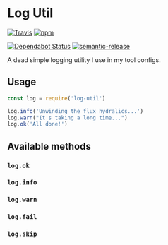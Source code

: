 # Log Util

[![Travis][travis-badge]][travis-link]
[![npm][npm-badge]][npm-link]

[![Dependabot Status][dependabot-badge]][dependabot-link]
[![semantic-release][semantic-release-badge]][semantic-release-link]

A dead simple logging utility I use in my tool configs.

## Usage

```js
const log = require('log-util')

log.info('Unwinding the flux hydralics...')
log.warn("It's taking a long time...")
log.ok('All done!')
```

## Available methods

### `log.ok`

### `log.info`

### `log.warn`

### `log.fail`

### `log.skip`

[travis-badge]: https://img.shields.io/travis/com/eliasnorrby/log-util?style=for-the-badge
[travis-link]: https://travis-ci.com/eliasnorrby/log-util
[npm-badge]: https://img.shields.io/npm/v/@eliasnorrby/log-util?style=for-the-badge
[npm-link]: https://www.npmjs.com/package/@eliasnorrby/log-util
[dependabot-badge]: https://api.dependabot.com/badges/status?host=github&repo=eliasnorrby/log-util
[dependabot-link]: https://dependabot.com
[semantic-release-badge]: https://img.shields.io/badge/%20%20%F0%9F%93%A6%F0%9F%9A%80-semantic--release-e10079.svg
[semantic-release-link]: https://github.com/semantic-release/semantic-release
